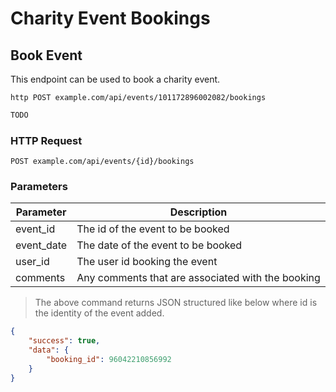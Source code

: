 # Charity Event Bookings

## Book Event 
This endpoint can be used to book a charity event.


```shell
http POST example.com/api/events/101172896002082/bookings
```

```javascript
TODO
```

### HTTP Request

`POST example.com/api/events/{id}/bookings`

### Parameters

Parameter | Description
--------- | -----------
event_id | The id of the event to be booked
event_date | The date of the event to be booked
user_id | The user id booking the event
comments | Any comments that are associated with the booking

> The above command returns JSON structured like below where id is the identity of the event added.

```json
{
    "success": true,
    "data": {
        "booking_id": 96042210856992
    }
}
```
